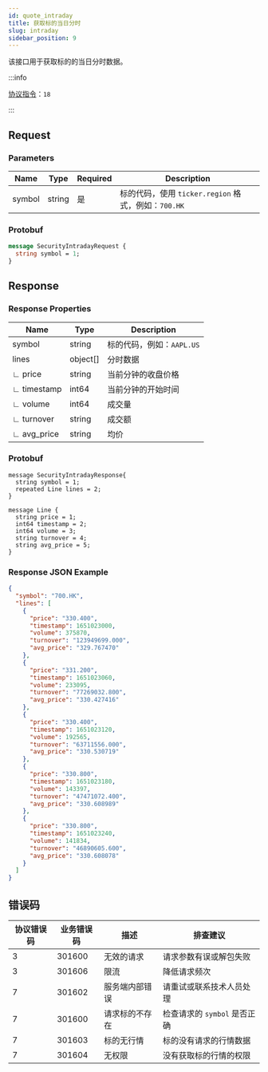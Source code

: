 ```yaml
---
id: quote_intraday
title: 获取标的当日分时
slug: intraday
sidebar_position: 9
---
```


该接口用于获取标的的当日分时数据。

:::info

[协议指令](../../socket/protocol/request)：`18`

:::

## Request

### Parameters

| Name   | Type   | Required | Description                                         |
| ------ | ------ | -------- | --------------------------------------------------- |
| symbol | string | 是       | 标的代码，使用 `ticker.region` 格式，例如：`700.HK` |

### Protobuf

```protobuf
message SecurityIntradayRequest {
  string symbol = 1;
}
```

## Response

### Response Properties

| Name        | Type     | Description               |
| ----------- | -------- | ------------------------- |
| symbol      | string   | 标的代码，例如：`AAPL.US` |
| lines       | object[] | 分时数据                  |
| ∟ price     | string   | 当前分钟的收盘价格        |
| ∟ timestamp | int64    | 当前分钟的开始时间        |
| ∟ volume    | int64    | 成交量                    |
| ∟ turnover  | string   | 成交额                    |
| ∟ avg_price | string   | 均价                      |

### Protobuf

```
message SecurityIntradayResponse{
  string symbol = 1;
  repeated Line lines = 2;
}

message Line {
  string price = 1;
  int64 timestamp = 2;
  int64 volume = 3;
  string turnover = 4;
  string avg_price = 5;
}
```

### Response JSON Example

```json
{
  "symbol": "700.HK",
  "lines": [
    {
      "price": "330.400",
      "timestamp": 1651023000,
      "volume": 375870,
      "turnover": "123949699.000",
      "avg_price": "329.767470"
    },
    {
      "price": "331.200",
      "timestamp": 1651023060,
      "volume": 233095,
      "turnover": "77269032.800",
      "avg_price": "330.427416"
    },
    {
      "price": "330.400",
      "timestamp": 1651023120,
      "volume": 192565,
      "turnover": "63711556.000",
      "avg_price": "330.530719"
    },
    {
      "price": "330.800",
      "timestamp": 1651023180,
      "volume": 143397,
      "turnover": "47471072.400",
      "avg_price": "330.608989"
    },
    {
      "price": "330.800",
      "timestamp": 1651023240,
      "volume": 141834,
      "turnover": "46890605.600",
      "avg_price": "330.608078"
    }
  ]
}
```

## 错误码

| 协议错误码 | 业务错误码 | 描述           | 排查建议                     |
| ---------- | ---------- | -------------- | ---------------------------- |
| 3          | 301600     | 无效的请求     | 请求参数有误或解包失败       |
| 3          | 301606     | 限流           | 降低请求频次                 |
| 7          | 301602     | 服务端内部错误 | 请重试或联系技术人员处理     |
| 7          | 301600     | 请求标的不存在 | 检查请求的 `symbol` 是否正确 |
| 7          | 301603     | 标的无行情     | 标的没有请求的行情数据       |
| 7          | 301604     | 无权限         | 没有获取标的行情的权限       |
